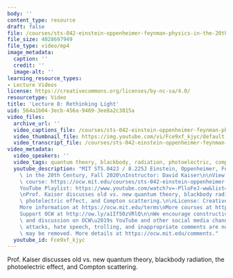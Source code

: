 ```yaml
---
body: ''
content_type: resource
draft: false
file: /courses/sts-042-einstein-oppenheimer-feynman-physics-in-the-20th-century-fall-2020/ocw_8225_sts042_lecture08_2020sep30_360p_16_9.mp4
file_size: 4028697949
file_type: video/mp4
image_metadata:
  caption: ''
  credit: ''
  image-alt: ''
learning_resource_types:
- Lecture Videos
license: https://creativecommons.org/licenses/by-nc-sa/4.0/
resourcetype: Video
title: 'Lecture 8: Rethinking Light'
uid: 564a1b04-3ecb-456a-9469-3ee8a2c3815a
video_files:
  archive_url: ''
  video_captions_file: /courses/sts-042-einstein-oppenheimer-feynman-physics-in-the-20th-century-fall-2020/1J1pL_8rhDnkZtc0zAMtCn-9L8JF2Ztsf_transcript.webvtt
  video_thumbnail_file: https://img.youtube.com/vi/Fce9xf_kjyc/default.jpg
  video_transcript_file: /courses/sts-042-einstein-oppenheimer-feynman-physics-in-the-20th-century-fall-2020/1J1pL_8rhDnkZtc0zAMtCn-9L8JF2Ztsf_transcript.pdf
video_metadata:
  video_speakers: ''
  video_tags: quantum theory, blackbody, radiation, photoelectric, compton scattering
  youtube_description: "MIT STS.042J / 8.225J Einstein, Oppenheimer, Feynman: Physics\
    \ in the 20th Century, Fall 2020\nInstructor: David Kaiser\n\nView the complete\
    \ course: https://ocw.mit.edu/courses/sts-042-einstein-oppenheimer-feynman-physics-in-the-20th-century-fall-2020\n\
    YouTube Playlist: https://www.youtube.com/watch?v=-PlloFeJ-ww&list=PLUl4u3cNGP63bAfjGas3TuA4ZCPUtN6Xf\n\
    \nProf. Kaiser discusses old vs. new quantum theory, blackbody radiation, the\
    \ photelectric effect, and Compton scattering.\n\nLicense: Creative Commons BY-NC-SA\n\
    More information at https://ocw.mit.edu/terms\nMore courses at https://ocw.mit.edu\n\
    Support OCW at http://ow.ly/a1If50zVRlQ\n\nWe encourage constructive comments\
    \ and discussion on OCW\u2019s YouTube and other social media channels. Personal\
    \ attacks, hate speech, trolling, and inappropriate comments are not allowed and\
    \ may be removed. More details at https://ocw.mit.edu/comments."
  youtube_id: Fce9xf_kjyc
---
```

Prof. Kaiser discusses old vs. new quantum theory, blackbody radiation, the photoelectric effect, and Compton scattering.